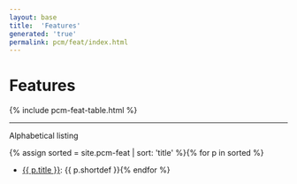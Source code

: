 ```yaml
---
layout: base
title:  'Features'
generated: 'true'
permalink: pcm/feat/index.html
---
```


# Features

{% include pcm-feat-table.html %}

----------

Alphabetical listing

{% assign sorted = site.pcm-feat | sort: 'title' %}{% for p in sorted %}
* [{{ p.title }}](): {{ p.shortdef }}{% endfor %}
